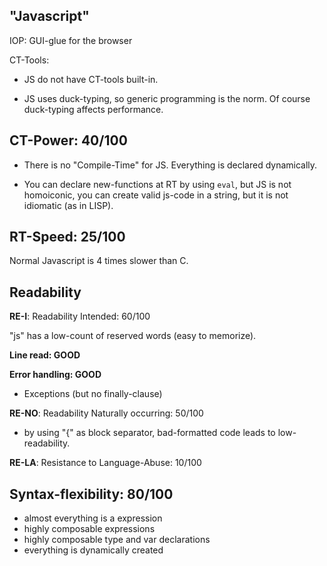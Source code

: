 "Javascript"
---------

IOP: GUI-glue for the browser

CT-Tools:

* JS do not have CT-tools built-in.

* JS uses duck-typing, so generic programming is the norm. Of course duck-typing affects performance.


CT-Power:  40/100
---------

* There is no "Compile-Time" for JS. Everything is declared dynamically. 

* You can declare new-functions at RT by using `eval`, but JS is not homoiconic, you can create valid js-code in a string, but it is not idiomatic (as in LISP).

RT-Speed: 25/100 
-------------

Normal Javascript is 4 times slower than C.

Readability
-----------

**RE-I**: Readability Intended: 60/100

"js" has a low-count of reserved words (easy to memorize).

**Line read: GOOD**

**Error handling: GOOD**

* Exceptions (but no finally-clause)

**RE-NO**: Readability Naturally occurring: 50/100

* by using "{" as block separator, bad-formatted code leads to low-readability.

**RE-LA**: Resistance to Language-Abuse: 10/100

Syntax-flexibility: 80/100
--------------------------

* almost everything is a expression
* highly composable expressions
* highly composable type and var declarations
* everything is dynamically created

